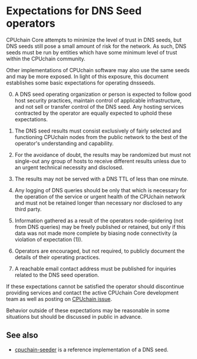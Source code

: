 Expectations for DNS Seed operators
====================================

CPUchain Core attempts to minimize the level of trust in DNS seeds,
but DNS seeds still pose a small amount of risk for the network.
As such, DNS seeds must be run by entities which have some minimum
level of trust within the CPUchain community.

Other implementations of CPUchain software may also use the same
seeds and may be more exposed. In light of this exposure, this
document establishes some basic expectations for operating dnsseeds.

0. A DNS seed operating organization or person is expected to follow good
host security practices, maintain control of applicable infrastructure,
and not sell or transfer control of the DNS seed. Any hosting services
contracted by the operator are equally expected to uphold these expectations.

1. The DNS seed results must consist exclusively of fairly selected and
functioning CPUchain nodes from the public network to the best of the
operator's understanding and capability.

2. For the avoidance of doubt, the results may be randomized but must not
single-out any group of hosts to receive different results unless due to an
urgent technical necessity and disclosed.

3. The results may not be served with a DNS TTL of less than one minute.

4. Any logging of DNS queries should be only that which is necessary
for the operation of the service or urgent health of the CPUchain
network and must not be retained longer than necessary nor disclosed
to any third party.

5. Information gathered as a result of the operators node-spidering
(not from DNS queries) may be freely published or retained, but only
if this data was not made more complete by biasing node connectivity
(a violation of expectation (1)).

6. Operators are encouraged, but not required, to publicly document the
details of their operating practices.

7. A reachable email contact address must be published for inquiries
related to the DNS seed operation.

If these expectations cannot be satisfied the operator should
discontinue providing services and contact the active CPUchain
Core development team as well as posting on
[CPUchain issue](https://github.com/cpuchain/cpuchain/issues).

Behavior outside of these expectations may be reasonable in some
situations but should be discussed in public in advance.

See also
----------
- [cpuchain-seeder](https://github.com/cpuchain/cpuchain-seeder) is a reference implementation of a DNS seed.
